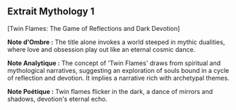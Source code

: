 ## Extrait Mythology 1

[Twin Flames: The Game of Reflections and Dark Devotion]

**Note d'Ombre :** The title alone invokes a world steeped in mythic dualities, where love and obsession play out like an eternal cosmic dance.

**Note Analytique :** The concept of 'Twin Flames' draws from spiritual and mythological narratives, suggesting an exploration of souls bound in a cycle of reflection and devotion. It implies a narrative rich with archetypal themes.

**Note Poétique :** Twin flames flicker in the dark, a dance of mirrors and shadows, devotion's eternal echo.
